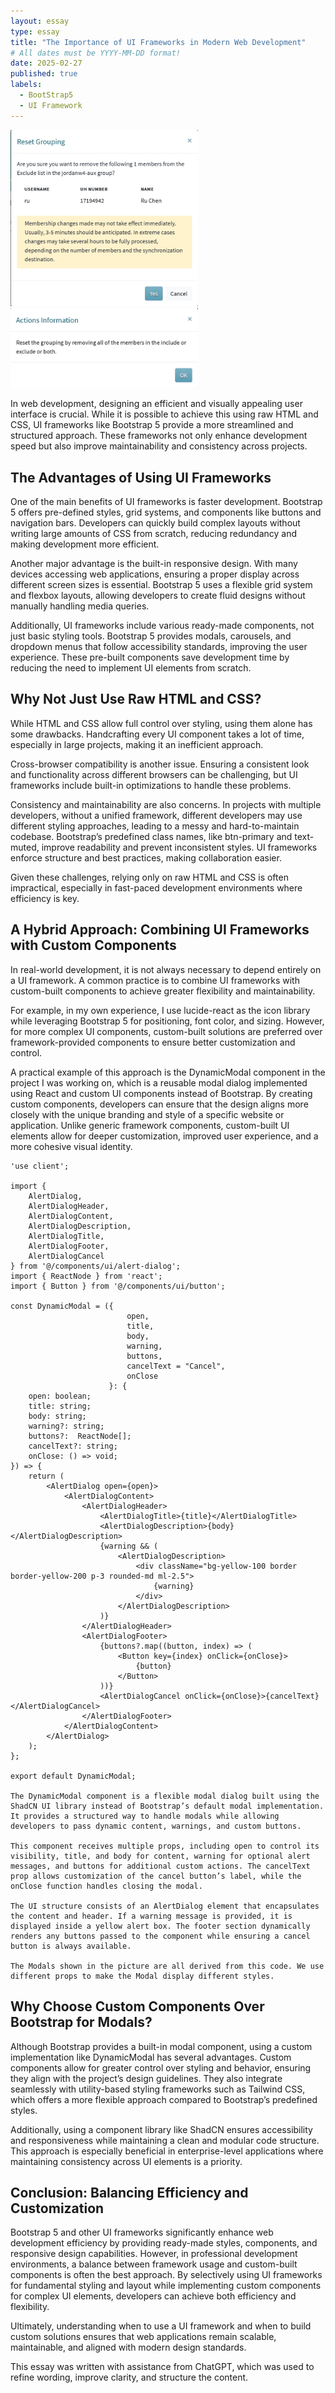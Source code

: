 ```yaml
---
layout: essay
type: essay
title: "The Importance of UI Frameworks in Modern Web Development"
# All dates must be YYYY-MM-DD format!
date: 2025-02-27
published: true
labels:
  - BootStrap5
  - UI Framework
---
```


<img width="300px" class="rounded float-start pe-4" src="../img/Modal1.png">
<img width="300px" class="rounded float-start pe-4" src="../img/Modal2.png">

In web development, designing an efficient and visually appealing user interface is crucial. While it is possible to achieve this using raw HTML and CSS, UI frameworks like Bootstrap 5 provide a more streamlined and structured approach. These frameworks not only enhance development speed but also improve maintainability and consistency across projects.

## The Advantages of Using UI Frameworks

One of the main benefits of UI frameworks is faster development. Bootstrap 5 offers pre-defined styles, grid systems, and components like buttons and navigation bars. Developers can quickly build complex layouts without writing large amounts of CSS from scratch, reducing redundancy and making development more efficient.

Another major advantage is the built-in responsive design. With many devices accessing web applications, ensuring a proper display across different screen sizes is essential. Bootstrap 5 uses a flexible grid system and flexbox layouts, allowing developers to create fluid designs without manually handling media queries.

Additionally, UI frameworks include various ready-made components, not just basic styling tools. Bootstrap 5 provides modals, carousels, and dropdown menus that follow accessibility standards, improving the user experience. These pre-built components save development time by reducing the need to implement UI elements from scratch.

## Why Not Just Use Raw HTML and CSS?

While HTML and CSS allow full control over styling, using them alone has some drawbacks. Handcrafting every UI component takes a lot of time, especially in large projects, making it an inefficient approach.

Cross-browser compatibility is another issue. Ensuring a consistent look and functionality across different browsers can be challenging, but UI frameworks include built-in optimizations to handle these problems.

Consistency and maintainability are also concerns. In projects with multiple developers, without a unified framework, different developers may use different styling approaches, leading to a messy and hard-to-maintain codebase. Bootstrap’s predefined class names, like btn-primary and text-muted, improve readability and prevent inconsistent styles. UI frameworks enforce structure and best practices, making collaboration easier.

Given these challenges, relying only on raw HTML and CSS is often impractical, especially in fast-paced development environments where efficiency is key.
## A Hybrid Approach: Combining UI Frameworks with Custom Components

In real-world development, it is not always necessary to depend entirely on a UI framework. A common practice is to combine UI frameworks with custom-built components to achieve greater flexibility and maintainability.

For example, in my own experience, I use lucide-react as the icon library while leveraging Bootstrap 5 for positioning, font color, and sizing. However, for more complex UI components, custom-built solutions are preferred over framework-provided components to ensure better customization and control.

A practical example of this approach is the DynamicModal component in the project I was working on, which is a reusable modal dialog implemented using React and custom UI components instead of Bootstrap. By creating custom components, developers can ensure that the design aligns more closely with the unique branding and style of a specific website or application. Unlike generic framework components, custom-built UI elements allow for deeper customization, improved user experience, and a more cohesive visual identity.
```
'use client';

import {
    AlertDialog,
    AlertDialogHeader,
    AlertDialogContent,
    AlertDialogDescription,
    AlertDialogTitle,
    AlertDialogFooter,
    AlertDialogCancel
} from '@/components/ui/alert-dialog';
import { ReactNode } from 'react';
import { Button } from '@/components/ui/button';

const DynamicModal = ({
                          open,
                          title,
                          body,
                          warning,
                          buttons,
                          cancelText = "Cancel",
                          onClose
                      }: {
    open: boolean;
    title: string;
    body: string;
    warning?: string;
    buttons?:  ReactNode[];
    cancelText?: string;
    onClose: () => void;
}) => {
    return (
        <AlertDialog open={open}>
            <AlertDialogContent>
                <AlertDialogHeader>
                    <AlertDialogTitle>{title}</AlertDialogTitle>
                    <AlertDialogDescription>{body}</AlertDialogDescription>
                    {warning && (
                        <AlertDialogDescription>
                            <div className="bg-yellow-100 border border-yellow-200 p-3 rounded-md ml-2.5">
                                {warning}
                            </div>
                        </AlertDialogDescription>
                    )}
                </AlertDialogHeader>
                <AlertDialogFooter>
                    {buttons?.map((button, index) => (
                        <Button key={index} onClick={onClose}>
                            {button}
                        </Button>
                    ))}
                    <AlertDialogCancel onClick={onClose}>{cancelText}</AlertDialogCancel>
                </AlertDialogFooter>
            </AlertDialogContent>
        </AlertDialog>
    );
};

export default DynamicModal;

The DynamicModal component is a flexible modal dialog built using the ShadCN UI library instead of Bootstrap’s default modal implementation. It provides a structured way to handle modals while allowing developers to pass dynamic content, warnings, and custom buttons.

This component receives multiple props, including open to control its visibility, title, and body for content, warning for optional alert messages, and buttons for additional custom actions. The cancelText prop allows customization of the cancel button’s label, while the onClose function handles closing the modal.

The UI structure consists of an AlertDialog element that encapsulates the content and header. If a warning message is provided, it is displayed inside a yellow alert box. The footer section dynamically renders any buttons passed to the component while ensuring a cancel button is always available.

The Modals shown in the picture are all derived from this code. We use different props to make the Modal display different styles.
```
## Why Choose Custom Components Over Bootstrap for Modals?
Although Bootstrap provides a built-in modal component, using a custom implementation like DynamicModal has several advantages. Custom components allow for greater control over styling and behavior, ensuring they align with the project’s design guidelines. They also integrate seamlessly with utility-based styling frameworks such as Tailwind CSS, which offers a more flexible approach compared to Bootstrap’s predefined styles.

Additionally, using a component library like ShadCN ensures accessibility and responsiveness while maintaining a clean and modular code structure. This approach is especially beneficial in enterprise-level applications where maintaining consistency across UI elements is a priority.
## Conclusion: Balancing Efficiency and Customization

Bootstrap 5 and other UI frameworks significantly enhance web development efficiency by providing ready-made styles, components, and responsive design capabilities. However, in professional development environments, a balance between framework usage and custom-built components is often the best approach. By selectively using UI frameworks for fundamental styling and layout while implementing custom components for complex UI elements, developers can achieve both efficiency and flexibility.

Ultimately, understanding when to use a UI framework and when to build custom solutions ensures that web applications remain scalable, maintainable, and aligned with modern design standards.

This essay was written with assistance from ChatGPT, which was used to refine wording, improve clarity, and structure the content.

